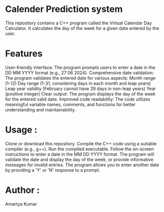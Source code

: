 # Calender Prediction system 
This repository contains a C++ program called the Virtual Calendar Day Calculator. It calculates the day of the week for a given date entered by the user.

# Features
User-friendly interface: The program prompts users to enter a date in the DD MM YYYY format (e.g., 27 06 2024).
Comprehensive date validation: The program validates the entered date for various aspects:
Month range (1-12)
Day range (1-31, considering days in each month and leap years)
Leap year validity (February cannot have 29 days in non-leap years)
Year (positive integer)
Clear output: The program displays the day of the week for the entered valid date.
Improved code readability: The code utilizes meaningful variable names, comments, and functions for better understanding and maintainability.
# Usage : 
Clone or download this repository.
Compile the C++ code using a suitable compiler (e.g., g++).
Run the compiled executable.
Follow the on-screen instructions to enter a date in the MM DD YYYY format.
The program will validate the date and display the day of the week, or provide informative messages for invalid entries.
The program allows you to enter another date by providing a 'Y' or 'N' response to a prompt.
# Author : 
Amartya Kumar

